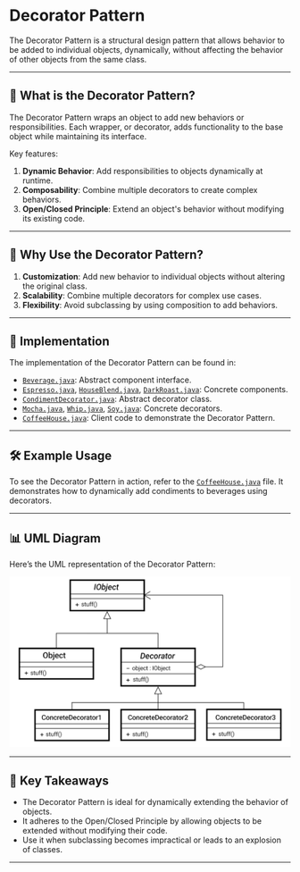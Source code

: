 # Decorator Pattern

The Decorator Pattern is a structural design pattern that allows behavior to be added to individual objects, dynamically, without affecting the behavior of other objects from the same class.

---

## 📖 What is the Decorator Pattern?

The Decorator Pattern wraps an object to add new behaviors or responsibilities. Each wrapper, or decorator, adds functionality to the base object while maintaining its interface.

Key features:
1. **Dynamic Behavior**: Add responsibilities to objects dynamically at runtime.
2. **Composability**: Combine multiple decorators to create complex behaviors.
3. **Open/Closed Principle**: Extend an object's behavior without modifying its existing code.

---

## 🤔 Why Use the Decorator Pattern?

1. **Customization**: Add new behavior to individual objects without altering the original class.
2. **Scalability**: Combine multiple decorators for complex use cases.
3. **Flexibility**: Avoid subclassing by using composition to add behaviors.

---

## 🔧 Implementation

The implementation of the Decorator Pattern can be found in:
- [`Beverage.java`](./Beverage.java): Abstract component interface.
- [`Espresso.java`](./Espresso.java), [`HouseBlend.java`](./HouseBlend.java), [`DarkRoast.java`](./DarkRoast.java): Concrete components.
- [`CondimentDecorator.java`](./CondimentDecorator.java): Abstract decorator class.
- [`Mocha.java`](./Mocha.java), [`Whip.java`](./Whip.java), [`Soy.java`](./Soy.java): Concrete decorators.
- [`CoffeeHouse.java`](./CoffeeHouse.java): Client code to demonstrate the Decorator Pattern.

---

## 🛠️ Example Usage

To see the Decorator Pattern in action, refer to the [`CoffeeHouse.java`](./CoffeeHouse.java) file. It demonstrates how to dynamically add condiments to beverages using decorators.

---

## 📊 UML Diagram

Here’s the UML representation of the Decorator Pattern:

![Decorator UML](./decorator_uml.png)

---

## 📝 Key Takeaways

- The Decorator Pattern is ideal for dynamically extending the behavior of objects.
- It adheres to the Open/Closed Principle by allowing objects to be extended without modifying their code.
- Use it when subclassing becomes impractical or leads to an explosion of classes.

---
